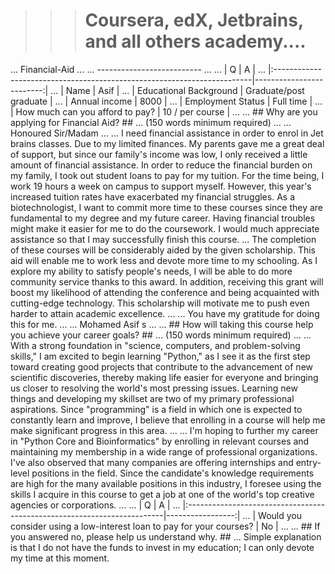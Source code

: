 >>> # Coursera, edX, Jetbrains, and all others academy....
... Financial-Aid
... 
... --------------------------
... 
... | Q                                                                       |                        A |
... |:------------------------------------------------------------------------|-------------------------:|
... | Name                                                                    | Asif                     |
... | Educational Background                                                  | Graduate/post graduate   |
... | Annual income                                                           | 8000                     |
... | Employment Status                                                       | Full time                |
... | How much can you afford to pay?                                         | 10 / per course          |
... 
... ## Why are you applying for Financial Aid? ##
... (150 words minimum required)
... 
... Honoured Sir/Madam 
...
... I need financial assistance in order to enrol in Jet brains classes. Due to my limited finances. My parents gave me a great deal of support, but since our family's income was low, I only received a little amount of financial assistance. In order to reduce the financial burden on my family, I took out student loans to pay for my tuition. For the time being, I work 19 hours a week on campus to support myself. However, this year's increased tuition rates have exacerbated my financial struggles. As a biotechnologist, I want to commit more time to these courses since they are fundamental to my degree and my future career. Having financial troubles might make it easier for me to do the coursework. I would much appreciate assistance so that I may successfully finish this course. 
... The completion of these courses will be considerably aided by the given scholarship. This aid will enable me to work less and devote more time to my schooling. As I explore my ability to satisfy people's needs, I will be able to do more community service thanks to this award. In addition, receiving this grant will boost my likelihood of attending the conference and being acquainted with cutting-edge technology. This scholarship will motivate me to push even harder to attain academic excellence.
... 
... You have my gratitude for doing this for me. 
... 
... Mohamed Asif s
... 
... ## How will taking this course help you achieve your career goals? ##
... (150 words minimum required)
... 
... With a strong foundation in "science, computers, and problem-solving skills," I am excited to begin learning "Python," as I see it as the first step toward creating good projects that contribute to the advancement of new scientific discoveries, thereby making life easier for everyone and bringing us closer to resolving the world's most pressing issues. Learning new things and developing my skillset are two of my primary professional aspirations. Since "programming" is a field in which one is expected to constantly learn and improve, I believe that enrolling in a course will help me make significant progress in this area.
... 
... I'm hoping to further my career in "Python Core and Bioinformatics" by enrolling in relevant courses and maintaining my membership in a wide range of professional organizations. I've also observed that many companies are offering internships and entry-level positions in the field. Since the candidate's knowledge requirements are high for the many available positions in this industry, I foresee using the skills I acquire in this course to get a job at one of the world's top creative agencies or corporations.
... 
... | Q                                                                       |                A |
... |:------------------------------------------------------------------------|-----------------:|
... | Would you consider using a low-interest loan to pay for your courses?   | No               |
... 
... ## If you answered no, please help us understand why. ##
... Simple explanation is that I do not have the funds to invest in my education; I can only devote my time at this moment.
